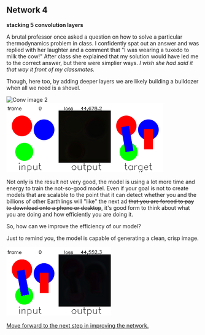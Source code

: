 
## Network 4
**stacking 5 convolution layers**

A brutal professor once asked a question on how to solve a particular thermodynamics problem in class. I confidently spat out an answer and was replied with her laughter and a comment that "I was wearing a tuxedo to milk the cow!" After class she explained that my solution would have led me to the correct answer, but there were simplier ways. _I wish she had said it that way it front of my classmates._

Though, here too, by adding deeper layers we are likely building a bulldozer when all we need is a shovel. 


![Conv image 2](/Network_04/conv4d_01.gif "convolution layer mural evolution with bias and activation")
![Output image 2](/Network_04/output4d.gif "output image with bias and activation")

Not only is the result not very good, the model is using a lot more time and energy to train the not-so-good model. Even if your goal is not to create models that are scalable to the point that it can detect whether you and the billions of other Earthlings will "like" the next ad ~~that you are forced to pay to download onto a phone or desktop~~, it's good form to think about what you are doing and how efficiently you are doing it. 

So, how can we improve the efficiency of our model?

Just to remind you, the model is capable of generating a clean, crisp image. 

![Output image 3](/Network_04/output7.gif "output image with bias and activation")


[Move forward to the next step in improving the network.](./page6.md)

